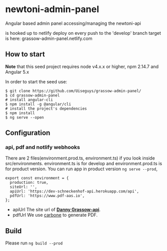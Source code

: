 # newtoni-admin-panel
Angular based admin panel accessing/managing the newtoni-api

is hooked up to netlify deploy on every push to the 'develop' branch
target is here:
grassow-admin-panel.netlify.com

## How to start

**Note** that this seed project requires node v4.x.x or higher, npm 2.14.7 and Angular 5.x

In order to start the seed use:

    $ git clone https://github.com/Uiseguys/grassow-admin-panel/
    $ cd grassow-admin-panel
    # install angular-cli
    $ npm install -g @angular/cli
    # install the project's dependencies
    $ npm install
    $ ng serve --open

## Configuration

### api, pdf and notlify webhooks

There are 2 files(environment.prod.ts, environment.ts) if you look inside src/environments.
environment.ts is for develop and environment.prod.ts is for product version.
You can run app in product version `ng serve --prod`,

    export const environment = {
      production: true,
      siteUrl: '',
      apiUrl: 'https://dev-schneckenhof-api.herokuapp.com/api',
      pdfUrl: 'https://www.pdf-aas.io',
    };

* apiUrl
  The site url of **[Danny Grassow-api](https://github.com/Uiseguys/grassow-admin-panel)**.
* pdfUrl
  We use [carbone](https://carbone.io/) to generate PDF.

## Build

Please run `ng build --prod`

